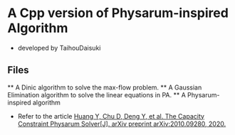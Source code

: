 # A Cpp version of Physarum-inspired Algorithm
* developed by TaihouDaisuki

## Files
** A Dinic algorithm to solve the max-flow problem.
** A Gaussian Elimination algorithm to solve the linear equations in PA.
** A Physarum-inspired algorithm

* Refer to the article [Huang Y, Chu D, Deng Y, et al. The Capacity Constraint Physarum Solver[J]. arXiv preprint arXiv:2010.09280, 2020.](https://arxiv.org/abs/2010.09280)

